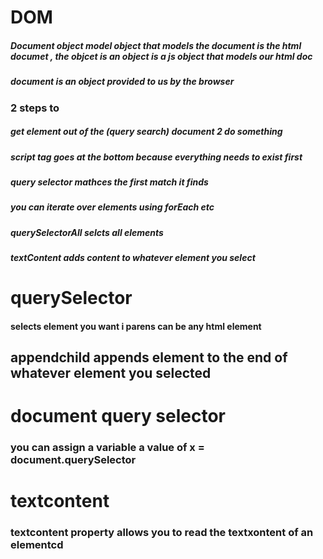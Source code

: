 # DOM

##### Document object model object that models  the document is the html documet , the objcet is an object is  a js object  that models our html doc

##### document is an object provided to us by the browser

### 2 steps to 

##### get element out of the (query search) document 2 do something

##### script tag goes at the bottom because everything needs to exist first
##### query selector mathces the first match it finds

##### you can iterate over elements using forEach etc

##### querySelectorAll selcts all elements

#####  textContent adds content to whatever element you select

# querySelector 
#### selects element you want i  parens can be any html element

## appendchild appends element to the end of whatever element you selected

# document query selector

### you can assign a variable a value of x = document.querySelector

# textcontent

### textcontent property allows you to read the textxontent of an elementcd 